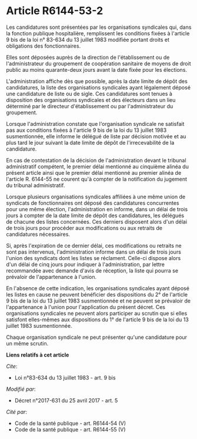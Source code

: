 # Article R6144-53-2

Les candidatures sont présentées par les organisations syndicales qui, dans la fonction publique hospitalière, remplissent
les conditions fixées à l'article 9 bis de la loi n° 83-634 du 13 juillet 1983 modifiée portant droits et obligations des
fonctionnaires.

Elles sont déposées auprès de la direction de l'établissement ou de l'administrateur du groupement de coopération sanitaire
de moyens de droit public au moins quarante-deux jours avant la date fixée pour les élections.

L'administration affiche dès que possible, après la date limite de dépôt des candidatures, la liste des organisations
syndicales ayant légalement déposé une candidature de liste ou de sigle. Ces candidatures sont tenues à disposition des
organisations syndicales et des électeurs dans un lieu déterminé par le directeur d'établissement ou par l'administrateur du
groupement.

Lorsque l'administration constate que l'organisation syndicale ne satisfait pas aux conditions fixées à l'article 9 bis de la
loi du 13 juillet 1983 susmentionnée, elle informe le délégué de liste par décision motivée et au plus tard le jour suivant
la date limite de dépôt de l'irrecevabilité de la candidature.

En cas de contestation de la décision de l'administration devant le tribunal administratif compétent, le premier délai
mentionné au cinquième alinéa du présent article ainsi que le premier délai mentionné au premier alinéa de l'article R.
6144-55 ne courent qu'à compter de la notification du jugement du tribunal administratif.

Lorsque plusieurs organisations syndicales affiliées à une même union de syndicats de fonctionnaires ont déposé des
candidatures concurrentes pour une même élection, l'administration en informe, dans un délai de trois jours à compter de la
date limite de dépôt des candidatures, les délégués de chacune des listes concernées. Ces derniers disposent alors d'un délai
de trois jours pour procéder aux modifications ou aux retraits de candidatures nécessaires.

Si, après l'expiration de ce dernier délai, ces modifications ou retraits ne sont pas intervenus, l'administration informe
dans un délai de trois jours l'union des syndicats dont les listes se réclament. Celle-ci dispose alors d'un délai de cinq
jours pour indiquer à l'administration, par lettre recommandée avec demande d'avis de réception, la liste qui pourra se
prévaloir de l'appartenance à l'union.

En l'absence de cette indication, les organisations syndicales ayant déposé les listes en cause ne peuvent bénéficier des
dispositions du 2° de l'article 9 bis de la loi du 13 juillet 1983 susmentionnée et ne peuvent se prévaloir de l'appartenance
à l'union pour l'application du présent décret. Ces organisations syndicales ne peuvent alors participer au scrutin que si
elles satisfont elles-mêmes aux dispositions du 1° de l'article 9 bis de la loi du 13 juillet 1983 susmentionnée.

Chaque organisation syndicale ne peut présenter qu'une candidature pour un même scrutin.

**Liens relatifs à cet article**

_Cite_:

  - Loi n°83-634 du 13 juillet 1983 - art. 9 bis

_Modifié par_:

  - Décret n°2017-631 du 25 avril 2017 - art. 5

_Cité par_:

  - Code de la santé publique - art. R6144-54 (V)
  - Code de la santé publique - art. R6144-55 (V)
